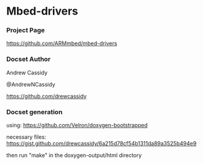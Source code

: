 Mbed-drivers
=======================


### Project Page

https://github.com/ARMmbed/mbed-drivers

### Docset Author

Andrew Cassidy

@AndrewNCassidy

https://github.com/drewcassidy

### Docset generation

using: https://github.com/Velron/doxygen-bootstrapped

necessary files: https://gist.github.com/drewcassidy/6a215d78cf54b1311da89a3525b494e9

then run "make" in the doxygen-output/html directory